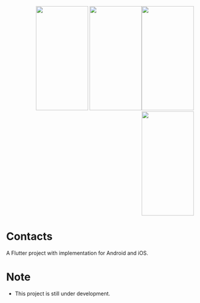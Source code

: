 <div style="text-align: right">
<img src="https://user-images.githubusercontent.com/7838718/65395024-af12e100-dd6b-11e9-8155-8cc870354474.jpg" width="140" height="280"  style="float: right;">
<img src="https://user-images.githubusercontent.com/7838718/65395025-b0dca480-dd6b-11e9-8cec-4a1102d30727.jpg" width="140" height="280">
<img src="https://user-images.githubusercontent.com/7838718/65395026-b20dd180-dd6b-11e9-9d46-c2718724f829.jpg" width="140" height="280">
<img src="https://user-images.githubusercontent.com/7838718/65395027-b33efe80-dd6b-11e9-9f3f-19873d8ce8c1.jpg" width="140" height="280">
</div>

# Contacts

A Flutter project with implementation for Android and iOS.

# Note

* This project is still under development.

